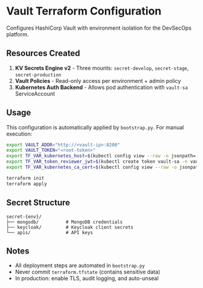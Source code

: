 # Vault Terraform Configuration

Configures HashiCorp Vault with environment isolation for the DevSecOps platform.

## Resources Created

1. **KV Secrets Engine v2** - Three mounts: `secret-develop`, `secret-stage`, `secret-production`
2. **Vault Policies** - Read-only access per environment + admin policy
3. **Kubernetes Auth Backend** - Allows pod authentication with `vault-sa` ServiceAccount

## Usage

This configuration is automatically applied by `bootstrap.py`. For manual execution:

```bash
export VAULT_ADDR="http://<vault-ip>:8200"
export VAULT_TOKEN="<root-token>"
export TF_VAR_kubernetes_host=$(kubectl config view --raw -o jsonpath='{.clusters[].cluster.server}')
export TF_VAR_token_reviewer_jwt=$(kubectl create token vault-sa -n vault --duration=87600h)
export TF_VAR_kubernetes_ca_cert=$(kubectl config view --raw -o jsonpath='{.clusters[].cluster.certificate-authority-data}')

terraform init
terraform apply
```

## Secret Structure

```
secret-{env}/
├── mongodb/          # MongoDB credentials
├── keycloak/         # Keycloak client secrets
└── apis/             # API keys
```

## Notes

- All deployment steps are automated in `bootstrap.py`
- Never commit `terraform.tfstate` (contains sensitive data)
- In production: enable TLS, audit logging, and auto-unseal
